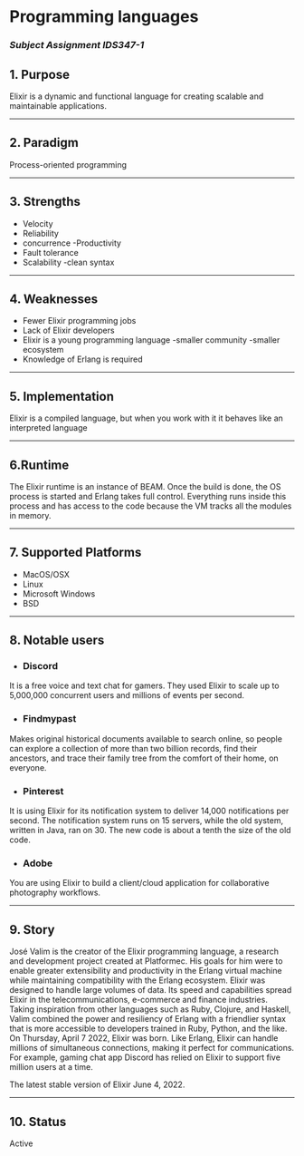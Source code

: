 # Programming languages #
### ***Subject Assignment IDS347-1*** ###

## 1. Purpose
Elixir is a dynamic and functional language for creating scalable and maintainable applications.

---
## 2. Paradigm ##

Process-oriented programming

---
## 3. Strengths

- Velocity
- Reliability
- concurrence
-Productivity
- Fault tolerance
- Scalability
-clean syntax

---
## 4. Weaknesses

- Fewer Elixir programming jobs
- Lack of Elixir developers
- Elixir is a young programming language
-smaller community
-smaller ecosystem
- Knowledge of Erlang is required

---
## 5. Implementation
Elixir is a compiled language, but when you work with it it behaves like an interpreted language

---
## 6.Runtime
The Elixir runtime is an instance of BEAM. Once the build is done, the OS process is started and Erlang takes full control. Everything runs inside this process and has access to the code because the VM tracks all the modules in memory.

---
## 7. Supported Platforms

- MacOS/OSX
- Linux
- Microsoft Windows
- BSD
---
## 8. Notable users

- ### **Discord** ###
It is a free voice and text chat for gamers. They used Elixir to scale up to 5,000,000 concurrent users and millions of events per second.

- ### **Findmypast** ###
Makes original historical documents available to search online, so people can explore a collection of more than two billion records, find their ancestors, and trace their family tree from the comfort of their home, on everyone.

- ### **Pinterest** ###
It is using Elixir for its notification system to deliver 14,000 notifications per second. The notification system runs on 15 servers, while the old system, written in Java, ran on 30. The new code is about a tenth the size of the old code.

- ### **Adobe** ###
You are using Elixir to build a client/cloud application for collaborative photography workflows.

---
## 9. Story
José Valim is the creator of the Elixir programming language, a research and development project created at Platformec. His goals for him were to enable greater extensibility and productivity in the Erlang virtual machine while maintaining compatibility with the Erlang ecosystem. Elixir was designed to handle large volumes of data. Its speed and capabilities spread Elixir in the telecommunications, e-commerce and finance industries. Taking inspiration from other languages such as Ruby, Clojure, and Haskell, Valim combined the power and resiliency of Erlang with a friendlier syntax that is more accessible to developers trained in Ruby, Python, and the like. On Thursday, April 7 2022, Elixir was born. Like Erlang, Elixir can handle millions of simultaneous connections, making it perfect for communications. For example, gaming chat app Discord has relied on Elixir to support five million users at a time.

The latest stable version of Elixir June 4, 2022.

---
## 10. Status
Active






